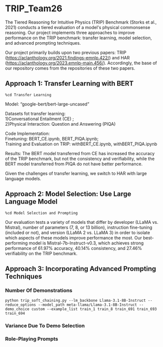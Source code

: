 # TRIP_Team26
The Tiered Reasoning for Intuitive Physics (TRIP) Benchmark (Storks et al., 2021) conducts a tiered evaluation of a model's physical commonsense reasoning. Our project implements three approaches to improve performance on the TRIP benchmark: transfer learning, model selection, and advanced prompting techniques.

Our project primarily builds upon two previous papers: TRIP (https://aclanthology.org/2021.findings-emnlp.422/) and HAR (https://aclanthology.org/2023.emnlp-main.456/). Accordingly, the base of our repository comes from the repositories of these two papers.

## Approach 1: Transfer Learning with BERT

```
%cd Transfer Learning
```

Model: “google-bert/bert-large-uncased”    

Datasets fot transfer learning: \
1)Conversational Entailment (CE) ; \
2)Physical Interaction: Question and Answering (PIQA)

Code Implementation: \
Finetuning: BERT_CE.ipynb, BERT_PIQA.ipynb; \
Training and Evaluation on TRIP: withBERT_CE.ipynb, withBERT_PIQA.ipynb



Results: The BERT model transferred from CE has increased the accuracy of the TRIP benchmark, but not the consistency and verifiability, while the BERT model transferred from PIQA do not have better performance.


Given the challenges of transfer learning, we switch to HAR with large language models.


## Approach 2: Model Selection: Use Large Language Model

```
%cd Model Selection and Prompting
```

Our evaluation tests a variety of models that differ by developer (LLaMA vs. Mistral), number of parameters (7, 8, or 13 billion), instruction fine-tuning (included or not), and version (LLaMA 2 vs. LLaMA 3) in order to isolate which aspects of these models improve performance the most. Our best-performing model is Mistral-7b-Instruct-v0.3, which achieves strong performance of 61.97% accuracy, 40.14% consistency, and 27.46% verifiability on the TRIP benchmark.



## Approach 3: Incorporating Advanced Prompting Techniques
### Number Of Demonstrations
```
python trip_soft_chaining.py --lm_backbone Llama-3.1-8B-Instruct --reduce_options --model_path meta-llama/Llama-3.1-8B-Instruct --demo_choice custom --example_list train_1 train_8 train_691 train_693 train_694
```
### Variance Due To Demo Selection

### Role-Playing Prompts











